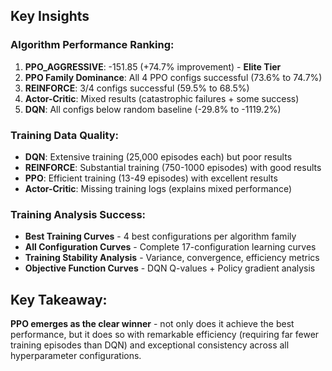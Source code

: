 ## **Key Insights**

### **Algorithm Performance Ranking:**
1. **PPO_AGGRESSIVE**: -151.85 (+74.7% improvement) - **Elite Tier**
2. **PPO Family Dominance**: All 4 PPO configs successful (73.6% to 74.7%)
3. **REINFORCE**: 3/4 configs successful (59.5% to 68.5%)
4. **Actor-Critic**: Mixed results (catastrophic failures + some success)
5. **DQN**: All configs below random baseline (-29.8% to -1119.2%)

### **Training Data Quality:**
- **DQN**: Extensive training (25,000 episodes each) but poor results
- **REINFORCE**: Substantial training (750-1000 episodes) with good results  
- **PPO**: Efficient training (13-49 episodes) with excellent results
- **Actor-Critic**: Missing training logs (explains mixed performance)

### **Training Analysis Success:**
- **Best Training Curves** - 4 best configurations per algorithm family
- **All Configuration Curves** - Complete 17-configuration learning curves
- **Training Stability Analysis** - Variance, convergence, efficiency metrics
- **Objective Function Curves** - DQN Q-values + Policy gradient analysis

## **Key Takeaway:**
**PPO emerges as the clear winner** - not only does it achieve the best performance, but it does so with remarkable efficiency (requiring far fewer training episodes than DQN) and exceptional consistency across all hyperparameter configurations.
